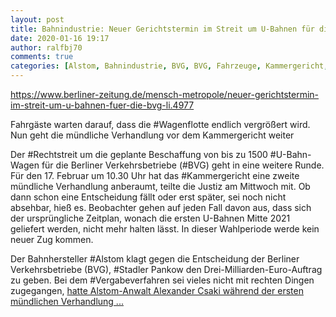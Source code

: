 ```yaml
---
layout: post
title: Bahnindustrie: Neuer Gerichtstermin im Streit um U-Bahnen für die BVG, aus Berliner Zeitung
date: 2020-01-16 19:17
author: ralfbj70
comments: true
categories: [Alstom, Bahnindustrie, BVG, BVG, Fahrzeuge, Kammergericht, Rechtstreit, Stadler, U-Bahn, Vergabeverfahren, Wagenflotte]
---
```

https://www.berliner-zeitung.de/mensch-metropole/neuer-gerichtstermin-im-streit-um-u-bahnen-fuer-die-bvg-li.4977

Fahrgäste warten darauf, dass die #Wagenflotte endlich vergrößert wird. Nun geht die mündliche Verhandlung vor dem Kammergericht weiter

Der #Rechtstreit um die geplante Beschaffung von bis zu 1500 #U-Bahn-Wagen für die Berliner Verkehrsbetriebe (#BVG) geht in eine weitere Runde. Für den 17. Februar um 10.30 Uhr hat das #Kammergericht eine zweite mündliche Verhandlung anberaumt, teilte die Justiz am Mittwoch mit. Ob dann schon eine Entscheidung fällt oder erst später, sei noch nicht absehbar, hieß es. Beobachter gehen auf jeden Fall davon aus, dass sich der ursprüngliche Zeitplan, wonach die ersten U-Bahnen Mitte 2021 geliefert werden, nicht mehr halten lässt. In dieser Wahlperiode werde kein neuer Zug kommen.

Der Bahnhersteller #Alstom klagt gegen die Entscheidung der Berliner Verkehrsbetriebe (BVG), #Stadler Pankow den Drei-Milliarden-Euro-Auftrag zu geben. Bei dem #Vergabeverfahren sei vieles nicht mit rechten Dingen zugegangen, <a href="https://www.berliner-zeitung.de/mensch-metropole/neuer-gerichtstermin-im-streit-um-u-bahnen-fuer-die-bvg-li.4977">hatte Alstom-Anwalt Alexander Csaki während der ersten mündlichen Verhandlung ...</a>
